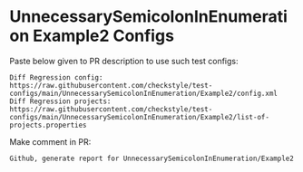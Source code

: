 # UnnecessarySemicolonInEnumeration Example2 Configs
Paste below given to PR description to use such test configs:
```
Diff Regression config: https://raw.githubusercontent.com/checkstyle/test-configs/main/UnnecessarySemicolonInEnumeration/Example2/config.xml
Diff Regression projects: https://raw.githubusercontent.com/checkstyle/test-configs/main/UnnecessarySemicolonInEnumeration/Example2/list-of-projects.properties
```
Make comment in PR:
```
Github, generate report for UnnecessarySemicolonInEnumeration/Example2
```
